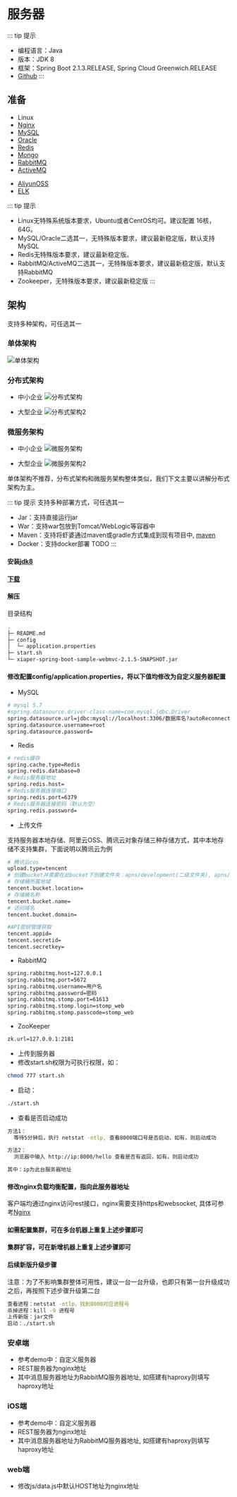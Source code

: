 # 服务器

::: tip 提示

* 编程语言：Java
* 版本：JDK 8
* 框架：Spring Boot 2.1.3.RELEASE, Spring Cloud Greenwich.RELEASE
* [Github](https://github.com/xiaper/server)
:::

## 准备

* Linux
* [Nginx](/component/nginx.md)
* [MySQL](/component/mysql.md)
* [Oracle](/component/oracle.md)
* [Redis](/component/redis.md)
* [Mongo](/component/mongo.md)
* [RabbitMQ](/component/rabbitmq.md)
* [ActiveMQ](/component/activemq.md)
<!-- * [Zookeeper](/component/zookeeper.md) -->
* [AliyunOSS](/component/aliyunoss.md)
* [ELK](/other/elk.md)

::: tip 提示

* Linux无特殊系统版本要求，Ubuntu或者CentOS均可。建议配置 16核，64G。
* MySQL/Oracle二选其一，无特殊版本要求，建议最新稳定版，默认支持MySQL
* Redis无特殊版本要求，建议最新稳定版。
* RabbitMQ/ActiveMQ二选其一，无特殊版本要求，建议最新稳定版，默认支持RabbitMQ
* Zookeeper，无特殊版本要求，建议最新稳定版
:::

## 架构

支持多种架构，可任选其一
<!-- TODO: 高并发、高可用、易伸缩、可扩展、安全 -->

### 单体架构

![单体架构](/xiaper.io/architechture-sole.png)

### 分布式架构

* 中小企业
![分布式架构](/xiaper.io/architechture-cluster.png)

* 大型企业
![分布式架构2](/xiaper.io/architechture-cluster2.png)

### 微服务架构

* 中小企业
![微服务架构](/xiaper.io/architechture-service.png)

* 大型企业
![微服务架构2](/xiaper.io/architechture-service2.png)

<!-- ## 部署 -->

单体架构不推荐，分布式架构和微服务架构整体类似，我们下文主要以讲解分布式架构为主。

::: tip 提示
支持多种部署方式，可任选其一

* Jar：支持直接运行jar
* War：支持war包放到Tomcat/WebLogic等容器中
* Maven：支持将虾婆通过maven或gradle方式集成到现有项目中, [maven](https://mvnrepository.com/artifact/io.xiaper)
* Docker：支持docker部署 TODO
:::

<!-- TODO: ### 源码 -->
<!-- TODO: War -->
<!-- TODO: ### Docker -->
<!-- TODO:开发vuepress插件：支持客服和聊天 -->

<!-- ### 单体部署 -->

#### 安装[jdk8](https://github.com/Bytedesk/bytedesk-server/wiki/java)

#### [下载](https://github.com/Bytedesk/bytedesk-server/releases)

#### 解压

目录结构

``` bash
.
├─ README.md
├─ config
│  └─ application.properties
├─ start.sh
└─ xiaper-spring-boot-sample-webmvc-2.1.5-SNAPSHOT.jar
```

#### 修改配置config/application.properties，将以下值均修改为自定义服务器配置

* MySQL

``` bash
# mysql 5.7
#spring.datasource.driver-class-name=com.mysql.jdbc.Driver
spring.datasource.url=jdbc:mysql://localhost:3306/数据库名?autoReconnect=true&characterEncoding=utf8&useSSL=true&serverTimezone=GMT%2B8
spring.datasource.username=root
spring.datasource.password=
```

* Redis

``` bash
# redis缓存
spring.cache.type=Redis
spring.redis.database=0
# Redis服务器地址
spring.redis.host=
# Redis服务器连接端口
spring.redis.port=6379
# Redis服务器连接密码（默认为空）
spring.redis.password=
```

* 上传文件

支持服务器本地存储、阿里云OSS、腾讯云对象存储三种存储方式，其中本地存储不支持集群，下面说明以腾讯云为例

``` bash
# 腾讯云cos
upload.type=tencent
# 创建bucket并需要在此bucket下创建文件夹：apns/development(二级文件夹), apns/production(二级文件夹), avatars, images, voices, files
# 存储桶所属地域
tencent.bucket.location=
# 存储桶名称
tencent.bucket.name=
# 访问域名
tencent.bucket.domain=

#API密钥管理获取
tencent.appid=
tencent.secretid=
tencent.secretkey=
```

* RabbitMQ

``` bash
spring.rabbitmq.host=127.0.0.1
spring.rabbitmq.port=5672
spring.rabbitmq.username=用户名
spring.rabbitmq.password=密码
spring.rabbitmq.stomp.port=61613
spring.rabbitmq.stomp.login=stomp_web
spring.rabbitmq.stomp.passcode=stomp_web
```

* ZooKeeper

``` bash
zk.url=127.0.0.1:2181
```

* 上传到服务器
* 修改start.sh权限为可执行权限，如：

``` bash
chmod 777 start.sh
```

* 启动：

``` bash
./start.sh
```

* 查看是否启动成功

``` bash
方法1：
  等待5分钟后，执行 netstat -ntlp, 查看8000端口号是否启动，如有，则启动成功

方法2：
  浏览器中输入 http://ip:8000/hello 查看是否有返回，如有，则启动成功

其中：ip为此台服务器地址
```

#### 修改nginx负载均衡配置，指向此服务器地址

客户端均通过nginx访问rest接口，nginx需要支持https和websocket, 具体可参考[Nginx](/component/nginx.md)

#### 如需配置集群，可在多台机器上重复上述步骤即可

#### 集群扩容，可在新增机器上重复上述步骤即可

#### 后续新版升级步骤

注意：为了不影响集群整体可用性，建议一台一台升级，也即只有第一台升级成功之后，再按照下述步骤升级第二台

``` bash
查看进程：netstat -ntlp，找到8000对应进程号
杀掉进程：kill -9 进程号
上传新版：jar文件
启动：./start.sh
```

### 安卓端

* 参考demo中：自定义服务器
* REST服务器为nginx地址
* 其中消息服务器地址为RabbitMQ服务器地址, 如搭建有haproxy则填写haproxy地址

### iOS端

* 参考demo中：自定义服务器
* REST服务器为nginx地址
* 其中消息服务器地址为RabbitMQ服务器地址, 如搭建有haproxy则填写haproxy地址

### web端

* 修改js/data.js中默认HOST地址为nginx地址

<!-- ### 快速集群部署 -->

<!-- ::: tip 提示

* 默认开发工具使用IntelliJ IDEA, 您也可以使用Spring Tool Suite或者Eclipse，根据您的喜好
* 基于Maven作为项目管理工具
::: -->

<!-- 
## 其他

### 关于图片、文件、语音、视频消息

### 关于业务系统账号体系与IM账号体系整合 
-->
